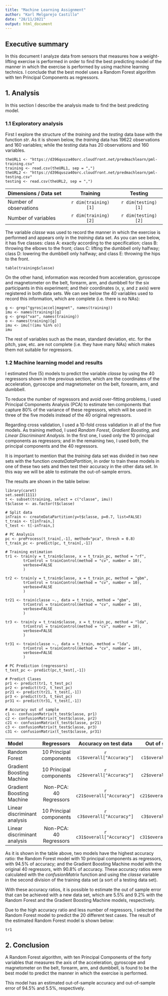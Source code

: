 ```yaml
---
title: "Machine Learning Assignment"
author: "Karl Melgarejo Castillo"
date: "28/11/2021"
output: html_document
---
```


## Executive summary

In this document I analyze data from sensors that measures how a weight-lifting exercise is performed in order to find the best predicting model of the manner in which the exercise is performed by using machine learning technics. I conclude that the best model uses a Random Forest algorithm with ten Principal Components as regressors. 

## 1. Analysis

In this section I describe the analysis made to find the best predicting model.

### 1.1 Exploratory analysis
First I explore the structure of the *training* and the *testing* data base with the function *str*. As it is shown below, the *training* data has 19622 observations and 160 variables; while the *testing* data has 20 observations and 160 variables.

```{r, echo=FALSE}
theURL1 <- "https://d396qusza40orc.cloudfront.net/predmachlearn/pml-training.csv"
training <- read.csv(theURL1, sep = ",")
theURL2 <- "https://d396qusza40orc.cloudfront.net/predmachlearn/pml-testing.csv"
testing <- read.csv(theURL2, sep = ",")
```

| Dimensions / Data set     |       Training       |        Testing       | 
| :---                      |        :----:        |        :----:        | 
| Number of observations    | `r dim(training)[1]` |  `r dim(testing)[1]` | 
| Number of variables       | `r dim(training)[2]` |  `r dim(testing)[2]` | 


The variable *classe* was used to record the manner in which the exercise is performed and appears only in the *training* data set. As you can see below, it has five classes: class A: exactly according to the specification; class B: throwing the elbows to the front; class C: lifting the dumbbell only halfway; class D: lowering the dumbbell only halfway; and class E: throwing the hips to the front.

```{r, echo=FALSE}
table(training$classe)
```
On the other hand, information was recorded from acceleration, gyroscope and magnetometer on the belt, forearm, arm, and dumbbell for the six participants in this experiment; and their coordinates (x, y, and z axis) were registered in both data sets. We can see below the 40 variables used to record this information, which are complete (i.e. there is no NAs):

```{r, echo=FALSE}
g <- grep("gyros|accel|magnet", names(training))
imu <- names(training)[g]
g <- grep("var", names(training))
o <- names(training)[g]
imu <- imu[!(imu %in% o)] 
imu
```
The rest of variables such as the mean, standard deviation, etc. for the pitch, yaw, etc. are not complete (i.e. they have many NAs) which makes them not suitable for regressors. 

### 1.2 Machine learning model and results

I estimated five (5) models to predict the variable *classe* by using the 40 regressors shown in the previous section, which are the coordinates of the acceleration, gyroscope and magnetometer on the belt, forearm, arm, and dumbbell. 

To reduce the number of regressors and avoid over-fitting problems, I used Principal Components Analysis (PCA) to estimate ten components that capture 80% of the variance of these regressors, which will be used in three of the five models instead of the 40 original regressors.

Regarding cross validation, I used a 10-fold cross validation in all of the five models. As training method, I used *Random Forest*, *Gradient Boosting*, and *Linear Discriminant Analysis*. In the first one, I used only the 10 principal components as regressors; and in the remaining two, I used both, the principal components and the 40 regressors.

It is important to mention that the *training* data set was divided in two new sets with the function *createDataPartition*, in order to train these models in one of these two sets and then test their accuracy in the other data set. In this way we will be able to estimate the out-of-sample errors.

The results are shown in the table below:
 
```{r, echo=FALSE, cache=TRUE}
library(caret)
set.seed(1111)
t <- subset(training, select = c("classe", imu))        
t$classe <- as.factor(t$classe)

# Split data
inTrain <- createDataPartition(y=t$classe, p=0.7, list=FALSE)
t_train <- t[inTrain,]
t_test <- t[-inTrain,]

# PC Analysis
pc <- preProcess(t_train[,-1], method="pca", thresh = 0.8)
t_train_pc <- predict(pc, t_train[,-1])

# Training estimation
tr1 <- train(y = t_train$classe, x = t_train_pc, method = "rf",
        trControl = trainControl(method = "cv", number = 10),
        verbose=FALSE
        )

tr2 <- train(y = t_train$classe, x = t_train_pc, method = "gbm",
        trControl = trainControl(method = "cv", number = 10),
        verbose=FALSE
        )

tr21 <- train(classe ~., data = t_train, method = "gbm",
        trControl = trainControl(method = "cv", number = 10),
        verbose=FALSE
        )

tr3 <- train(y = t_train$classe, x = t_train_pc, method = "lda",
        trControl = trainControl(method = "cv", number = 10),
        verbose=FALSE
        )

tr31 <- train(classe ~., data = t_train, method = "lda",
        trControl = trainControl(method = "cv", number = 10),
        verbose=FALSE
        )

# PC Prediction (regressors)
t_test_pc <- predict(pc,t_test[,-1])

# Predict Clases
pr1 <- predict(tr1, t_test_pc)
pr2 <- predict(tr2, t_test_pc)
pr21 <- predict(tr21, t_test[,-1])
pr3 <- predict(tr3, t_test_pc)
pr31 <- predict(tr31, t_test[,-1])

# Accuracy out of sample
c1 <- confusionMatrix(t_test$classe, pr1)
c2 <- confusionMatrix(t_test$classe, pr2)
c21 <- confusionMatrix(t_test$classe, pr21)
c3 <- confusionMatrix(t_test$classe, pr3)
c31 <- confusionMatrix(t_test$classe, pr31)

```


| Model                        |       Regressors        |  Accuracy on test data    |     Out of sample error     | 
| :---                         |          :----:         |        :----:             |         :----:              | 
| Random Forest                | 10 Principal components |`r c1$overall["Accuracy"]` |`r 1-c1$overall["Accuracy"]` | 
| Gradient Boosting Machine    | 10 Principal components |`r c2$overall["Accuracy"]` |`r 1-c2$overall["Accuracy"]` | 
| Gradient Boosting Machine    | Non-PCA: 40 Regressors  |`r c21$overall["Accuracy"]`|`r 1-c21$overall["Accuracy"]`| 
| Linear discriminant analysis | 10 Principal components |`r c3$overall["Accuracy"]` |`r 1-c3$overall["Accuracy"]` | 
| Linear discriminant analysis | Non-PCA: 40 Regressors  |`r c31$overall["Accuracy"]`|`r 1-c31$overall["Accuracy"]`| 

As it is shown in the table above, two models have the highest accuracy ratio: the Random Forest model with 10 principal components as regressors, with 94.5% of accuracy; and the Gradient Boosting Machine model with the original 40 regressors, with 90.8% of accuracy. These accuracy ratios were calculated with the *confusionMatrix* function and using the *classe* variable in the second division of the training data set (a sort of a testing data set).

With these accuracy ratios, it is possible to estimate the out of sample error that can be achieved with a new data set, which are 5.5% and 9.2% with the Random Forest and the Gradient Boosting Machine models, respectively.

Due to the high accuracy ratio and less number of regressors, I selected the Random Forest model to predict the 20 different test cases. The result of the estimated Random Forest model is shown below:

```{r, echo=FALSE}
tr1
```

## 2. Conclusion

A Random Forest algorithm, with ten Principal Components of the forty variables that measures the axis of the acceleration, gyroscope and magnetometer on the belt, forearm, arm, and dumbbell, is found to be the best model to predict the manner in which the exercise is performed.

This model has an estimated out-of-sample accuracy and out-of-sample error of 94.5% and 5.5%, respectively.   



